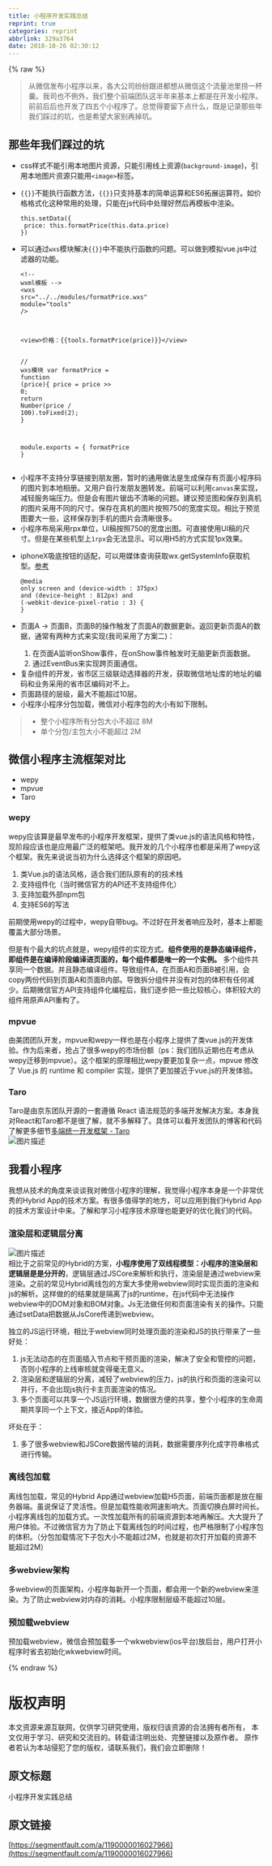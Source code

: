 ```yaml
---
title: 小程序开发实践总结
reprint: true
categories: reprint
abbrlink: 329a3764
date: 2018-10-26 02:30:12
---
```


{% raw %}
<blockquote>&#x4ECE;&#x5FAE;&#x4FE1;&#x53D1;&#x5E03;&#x5C0F;&#x7A0B;&#x5E8F;&#x4EE5;&#x6765;&#xFF0C;&#x5404;&#x5927;&#x516C;&#x53F8;&#x7EB7;&#x7EB7;&#x8DDF;&#x8FDB;&#x90FD;&#x60F3;&#x4ECE;&#x5FAE;&#x4FE1;&#x8FD9;&#x4E2A;&#x6D41;&#x91CF;&#x6C60;&#x91CC;&#x635E;&#x4E00;&#x676F;&#x7FB9;&#x3002;&#x6211;&#x53F8;&#x4E5F;&#x4E0D;&#x4F8B;&#x5916;&#xFF0C;&#x6211;&#x4EEC;&#x6574;&#x4E2A;&#x524D;&#x7AEF;&#x56E2;&#x961F;&#x8FD9;&#x534A;&#x5E74;&#x6765;&#x57FA;&#x672C;&#x4E0A;&#x90FD;&#x662F;&#x5728;&#x5F00;&#x53D1;&#x5C0F;&#x7A0B;&#x5E8F;&#x3002;&#x524D;&#x524D;&#x540E;&#x540E;&#x4E5F;&#x5F00;&#x53D1;&#x4E86;&#x56DB;&#x4E94;&#x4E2A;&#x5C0F;&#x7A0B;&#x5E8F;&#x4E86;&#x3002;&#x603B;&#x89C9;&#x5F97;&#x8981;&#x7559;&#x4E0B;&#x70B9;&#x4EC0;&#x4E48;&#xFF0C;&#x65E2;&#x662F;&#x8BB0;&#x5F55;&#x90A3;&#x4E9B;&#x5E74;&#x6211;&#x4EEC;&#x8E29;&#x8FC7;&#x7684;&#x5751;&#xFF0C;&#x4E5F;&#x662F;&#x5E0C;&#x671B;&#x5927;&#x5BB6;&#x522B;&#x518D;&#x6389;&#x5751;&#x3002;</blockquote><h2 id="articleHeader0">&#x90A3;&#x4E9B;&#x5E74;&#x6211;&#x4EEC;&#x8E29;&#x8FC7;&#x7684;&#x5751;</h2><ul><li>css&#x6837;&#x5F0F;&#x4E0D;&#x80FD;&#x5F15;&#x7528;&#x672C;&#x5730;&#x56FE;&#x7247;&#x8D44;&#x6E90;&#xFF0C;&#x53EA;&#x80FD;&#x5F15;&#x7528;&#x7EBF;&#x4E0A;&#x8D44;&#x6E90;(<code>background-image</code>)&#xFF0C;&#x5F15;&#x7528;&#x672C;&#x5730;&#x56FE;&#x7247;&#x8D44;&#x6E90;&#x53EA;&#x80FD;&#x7528;<code>&lt;image&gt;</code>&#x6807;&#x7B7E;&#x3002;</li><li><p><code>{{}}</code>&#x4E0D;&#x80FD;&#x6267;&#x884C;&#x51FD;&#x6570;&#x65B9;&#x6CD5;&#xFF0C;<code>{{}}</code>&#x53EA;&#x652F;&#x6301;&#x57FA;&#x672C;&#x7684;&#x7B80;&#x5355;&#x8FD0;&#x7B97;&#x548C;ES6&#x62D3;&#x5C55;&#x8FD0;&#x7B97;&#x7B26;&#x3002;&#x5982;&#x4EF7;&#x683C;&#x683C;&#x5F0F;&#x5316;&#x8FD9;&#x79CD;&#x5E38;&#x7528;&#x7684;&#x5904;&#x7406;&#xFF0C;&#x53EA;&#x80FD;&#x5728;js&#x4EE3;&#x7801;&#x4E2D;&#x5904;&#x7406;&#x597D;&#x7136;&#x540E;&#x518D;&#x6A21;&#x677F;&#x4E2D;&#x6E32;&#x67D3;&#x3002;</p><div class="widget-codetool" style="display:none"><div class="widget-codetool--inner"><span class="selectCode code-tool" data-toggle="tooltip" data-placement="top" title="" data-original-title="&#x5168;&#x9009;"></span> <span type="button" class="copyCode code-tool" data-toggle="tooltip" data-placement="top" data-clipboard-text="this.setData({
 price: this.formatPrice(this.data.price)
})" title="" data-original-title="&#x590D;&#x5236;"></span> <span type="button" class="saveToNote code-tool" data-toggle="tooltip" data-placement="top" title="" data-original-title="&#x653E;&#x8FDB;&#x7B14;&#x8BB0;"></span></div></div><pre class="javascript hljs"><code class="js"><span class="hljs-keyword">this</span>.setData({
 <span class="hljs-attr">price</span>: <span class="hljs-keyword">this</span>.formatPrice(<span class="hljs-keyword">this</span>.data.price)
})</code></pre></li><li><p>&#x53EF;&#x4EE5;&#x901A;&#x8FC7;<code>wxs</code>&#x6A21;&#x5757;&#x89E3;&#x51B3;<code>{{}}</code>&#x4E2D;&#x4E0D;&#x80FD;&#x6267;&#x884C;&#x51FD;&#x6570;&#x7684;&#x95EE;&#x9898;&#x3002;&#x53EF;&#x4EE5;&#x505A;&#x5230;&#x6A21;&#x62DF;vue.js&#x4E2D;&#x8FC7;&#x6EE4;&#x5668;&#x7684;&#x529F;&#x80FD;&#x3002;</p><div class="widget-codetool" style="display:none"><div class="widget-codetool--inner"><span class="selectCode code-tool" data-toggle="tooltip" data-placement="top" title="" data-original-title="&#x5168;&#x9009;"></span> <span type="button" class="copyCode code-tool" data-toggle="tooltip" data-placement="top" data-clipboard-text="&lt;!-- wxml&#x6A21;&#x677F; --&gt;
&lt;wxs src=&quot;../../modules/formatPrice.wxs&quot; module=&quot;tools&quot; /&gt;

&lt;view&gt;&#x4EF7;&#x683C;&#xFF1A;{{tools.formatPrice(price)}}&lt;/view&gt;" title="" data-original-title="&#x590D;&#x5236;"></span> <span type="button" class="saveToNote code-tool" data-toggle="tooltip" data-placement="top" title="" data-original-title="&#x653E;&#x8FDB;&#x7B14;&#x8BB0;"></span></div></div><pre class="xml hljs"><code class="html"><span class="hljs-comment">&lt;!-- wxml&#x6A21;&#x677F; --&gt;</span>
<span class="hljs-tag">&lt;<span class="hljs-name">wxs</span> <span class="hljs-attr">src</span>=<span class="hljs-string">&quot;../../modules/formatPrice.wxs&quot;</span> <span class="hljs-attr">module</span>=<span class="hljs-string">&quot;tools&quot;</span> /&gt;</span>

<span class="hljs-tag">&lt;<span class="hljs-name">view</span>&gt;</span>&#x4EF7;&#x683C;&#xFF1A;{{tools.formatPrice(price)}}<span class="hljs-tag">&lt;/<span class="hljs-name">view</span>&gt;</span></code></pre><div class="widget-codetool" style="display:none"><div class="widget-codetool--inner"><span class="selectCode code-tool" data-toggle="tooltip" data-placement="top" title="" data-original-title="&#x5168;&#x9009;"></span> <span type="button" class="copyCode code-tool" data-toggle="tooltip" data-placement="top" data-clipboard-text="// wxs&#x6A21;&#x5757;
var formatPrice = function (price){
    price = price &gt;&gt; 0;
    return Number(price / 100).toFixed(2);
}

module.exports = {
    formatPrice
}" title="" data-original-title="&#x590D;&#x5236;"></span> <span type="button" class="saveToNote code-tool" data-toggle="tooltip" data-placement="top" title="" data-original-title="&#x653E;&#x8FDB;&#x7B14;&#x8BB0;"></span></div></div><pre class="javascript hljs"><code class="js"><span class="hljs-comment">// wxs&#x6A21;&#x5757;</span>
<span class="hljs-keyword">var</span> formatPrice = <span class="hljs-function"><span class="hljs-keyword">function</span> (<span class="hljs-params">price</span>)</span>{
    price = price &gt;&gt; <span class="hljs-number">0</span>;
    <span class="hljs-keyword">return</span> <span class="hljs-built_in">Number</span>(price / <span class="hljs-number">100</span>).toFixed(<span class="hljs-number">2</span>);
}

<span class="hljs-built_in">module</span>.exports = {
    formatPrice
}</code></pre></li><li>&#x5C0F;&#x7A0B;&#x5E8F;&#x4E0D;&#x652F;&#x6301;&#x5206;&#x4EAB;&#x94FE;&#x63A5;&#x5230;&#x670B;&#x53CB;&#x5708;&#xFF0C;&#x6682;&#x65F6;&#x7684;&#x901A;&#x7528;&#x505A;&#x6CD5;&#x662F;&#x751F;&#x6210;&#x4FDD;&#x5B58;&#x6709;&#x9875;&#x9762;&#x5C0F;&#x7A0B;&#x5E8F;&#x7801;&#x7684;&#x56FE;&#x7247;&#x5230;&#x672C;&#x5730;&#x76F8;&#x518C;&#x3002;&#x53C8;&#x7528;&#x6237;&#x81EA;&#x884C;&#x53D1;&#x670B;&#x53CB;&#x5708;&#x8F6C;&#x53D1;&#x3002;&#x524D;&#x7AEF;&#x53EF;&#x4EE5;&#x5229;&#x7528;<code>canvas</code>&#x6765;&#x5B9E;&#x73B0;&#xFF0C;&#x51CF;&#x8F7B;&#x670D;&#x52A1;&#x7AEF;&#x538B;&#x529B;&#x3002;&#x4F46;&#x662F;&#x4F1A;&#x6709;&#x56FE;&#x7247;&#x952F;&#x9F7F;&#x4E0D;&#x6E05;&#x6670;&#x7684;&#x95EE;&#x9898;&#x3002;&#x5EFA;&#x8BAE;&#x9884;&#x89C8;&#x56FE;&#x548C;&#x4FDD;&#x5B58;&#x5230;&#x771F;&#x673A;&#x7684;&#x56FE;&#x7247;&#x91C7;&#x7528;&#x4E0D;&#x540C;&#x7684;&#x5C3A;&#x5BF8;&#x3002;&#x4FDD;&#x5B58;&#x5728;&#x771F;&#x673A;&#x7684;&#x56FE;&#x7247;&#x6309;&#x7167;750&#x7684;&#x5BBD;&#x5EA6;&#x5B9E;&#x73B0;&#x3002;&#x76F8;&#x6BD4;&#x4E8E;&#x9884;&#x89C8;&#x56FE;&#x8981;&#x5927;&#x4E00;&#x4E9B;&#xFF0C;&#x8FD9;&#x6837;&#x4FDD;&#x5B58;&#x5230;&#x624B;&#x673A;&#x7684;&#x56FE;&#x7247;&#x4F1A;&#x6E05;&#x6670;&#x5F88;&#x591A;&#x3002;</li><li>&#x5C0F;&#x7A0B;&#x5E8F;&#x5E03;&#x5C40;&#x91C7;&#x7528;rpx&#x5355;&#x4F4D;&#xFF0C;UI&#x7A3F;&#x6309;&#x7167;750&#x7684;&#x5BBD;&#x5EA6;&#x51FA;&#x56FE;&#x3002;&#x53EF;&#x76F4;&#x63A5;&#x4F7F;&#x7528;UI&#x7A3F;&#x7684;&#x5C3A;&#x5BF8;&#x3002;&#x4F46;&#x662F;&#x5728;&#x67D0;&#x4E9B;&#x673A;&#x578B;&#x4E0A;<code>1rpx</code>&#x4F1A;&#x65E0;&#x6CD5;&#x663E;&#x793A;&#x3002;&#x53EF;&#x4EE5;&#x7528;H5&#x7684;&#x65B9;&#x5F0F;&#x5B9E;&#x73B0;1px&#x6548;&#x679C;&#x3002;</li><li><p>iphoneX&#x5438;&#x5E95;&#x6309;&#x94AE;&#x7684;&#x9002;&#x914D;&#xFF0C;&#x53EF;&#x4EE5;&#x7528;&#x5A92;&#x4F53;&#x67E5;&#x8BE2;&#x83B7;&#x53D6;wx.getSystemInfo&#x83B7;&#x53D6;&#x673A;&#x578B;&#x3002;<a href="https://stackoverflow.com/questions/46313640/iphone-x-8-8-plus-css-media-queries" rel="nofollow noreferrer" target="_blank">&#x53C2;&#x8003;</a></p><div class="widget-codetool" style="display:none"><div class="widget-codetool--inner"><span class="selectCode code-tool" data-toggle="tooltip" data-placement="top" title="" data-original-title="&#x5168;&#x9009;"></span> <span type="button" class="copyCode code-tool" data-toggle="tooltip" data-placement="top" data-clipboard-text="@media only screen 
    and (device-width : 375px) 
    and (device-height : 812px) 
    and (-webkit-device-pixel-ratio : 3) { }" title="" data-original-title="&#x590D;&#x5236;"></span> <span type="button" class="saveToNote code-tool" data-toggle="tooltip" data-placement="top" title="" data-original-title="&#x653E;&#x8FDB;&#x7B14;&#x8BB0;"></span></div></div><pre class="css hljs"><code class="css">@<span class="hljs-keyword">media</span> only screen 
    and (device-width : <span class="hljs-number">375px</span>) 
    and (device-height : <span class="hljs-number">812px</span>) 
    and (-webkit-device-pixel-ratio : <span class="hljs-number">3</span>) { }</code></pre></li><li><p>&#x9875;&#x9762;A -&gt; &#x9875;&#x9762;B&#xFF0C;&#x9875;&#x9762;B&#x7684;&#x64CD;&#x4F5C;&#x89E6;&#x53D1;&#x4E86;&#x9875;&#x9762;A&#x7684;&#x6570;&#x636E;&#x66F4;&#x65B0;&#x3002;&#x8FD4;&#x56DE;&#x66F4;&#x65B0;&#x9875;&#x9762;A&#x7684;&#x6570;&#x636E;&#xFF0C;&#x901A;&#x5E38;&#x6709;&#x4E24;&#x79CD;&#x65B9;&#x5F0F;&#x6765;&#x5B9E;&#x73B0;(&#x6211;&#x53F8;&#x91C7;&#x7528;&#x4E86;&#x65B9;&#x6848;&#x4E8C;)&#xFF1A;</p><ol><li>&#x5728;&#x9875;&#x9762;A&#x76D1;&#x542C;onShow&#x4E8B;&#x4EF6;&#xFF0C;&#x5728;onShow&#x4E8B;&#x4EF6;&#x89E6;&#x53D1;&#x65F6;&#x65E0;&#x8111;&#x66F4;&#x65B0;&#x9875;&#x9762;&#x6570;&#x636E;&#x3002;</li><li>&#x901A;&#x8FC7;EventBus&#x6765;&#x5B9E;&#x73B0;&#x8DE8;&#x9875;&#x9762;&#x901A;&#x4FE1;&#x3002;</li></ol></li><li>&#x590D;&#x6742;&#x7EC4;&#x4EF6;&#x7684;&#x5F00;&#x53D1;&#xFF0C;&#x7701;&#x5E02;&#x533A;&#x4E09;&#x7EA7;&#x8054;&#x52A8;&#x9009;&#x62E9;&#x5668;&#x7684;&#x5F00;&#x53D1;&#xFF0C;&#x83B7;&#x53D6;&#x5FAE;&#x4FE1;&#x5730;&#x5740;&#x5E93;&#x7684;&#x5730;&#x5740;&#x7684;&#x7F16;&#x7801;&#x548C;&#x4E1A;&#x52A1;&#x91C7;&#x7528;&#x7684;&#x7701;&#x5E02;&#x533A;&#x7F16;&#x7801;&#x5BF9;&#x4E0D;&#x4E0A;&#x3002;</li><li>&#x9875;&#x9762;&#x8DEF;&#x5F84;&#x7684;&#x5C42;&#x7EA7;&#xFF0C;&#x6700;&#x5927;&#x4E0D;&#x80FD;&#x8D85;&#x8FC7;10&#x5C42;&#x3002;</li><li>&#x5C0F;&#x7A0B;&#x5E8F;&#x5C0F;&#x7A0B;&#x5E8F;&#x5206;&#x5305;&#x52A0;&#x8F7D;&#xFF0C;&#x5FAE;&#x4FE1;&#x5BF9;&#x5C0F;&#x7A0B;&#x5E8F;&#x5305;&#x7684;&#x5927;&#x5C0F;&#x6709;&#x5982;&#x4E0B;&#x9650;&#x5236;&#x3002;</li></ul><blockquote><ul><li>&#x6574;&#x4E2A;&#x5C0F;&#x7A0B;&#x5E8F;&#x6240;&#x6709;&#x5206;&#x5305;&#x5927;&#x5C0F;&#x4E0D;&#x8D85;&#x8FC7; 8M</li><li>&#x5355;&#x4E2A;&#x5206;&#x5305;/&#x4E3B;&#x5305;&#x5927;&#x5C0F;&#x4E0D;&#x80FD;&#x8D85;&#x8FC7; 2M</li></ul></blockquote><h2 id="articleHeader1">&#x5FAE;&#x4FE1;&#x5C0F;&#x7A0B;&#x5E8F;&#x4E3B;&#x6D41;&#x6846;&#x67B6;&#x5BF9;&#x6BD4;</h2><ul><li>wepy</li><li>mpvue</li><li>Taro</li></ul><h3 id="articleHeader2">wepy</h3><p>wepy&#x5E94;&#x8BE5;&#x7B97;&#x662F;&#x6700;&#x65E9;&#x53D1;&#x5E03;&#x7684;&#x5C0F;&#x7A0B;&#x5E8F;&#x5F00;&#x53D1;&#x6846;&#x67B6;&#xFF0C;&#x63D0;&#x4F9B;&#x4E86;&#x7C7B;vue.js&#x7684;&#x8BED;&#x6CD5;&#x98CE;&#x683C;&#x548C;&#x7279;&#x6027;&#xFF0C;&#x73B0;&#x9636;&#x6BB5;&#x5E94;&#x8BE5;&#x4E5F;&#x662F;&#x5E94;&#x7528;&#x6700;&#x5E7F;&#x6CDB;&#x7684;&#x6846;&#x67B6;&#x5427;&#x3002;&#x6211;&#x5F00;&#x53D1;&#x7684;&#x51E0;&#x4E2A;&#x5C0F;&#x7A0B;&#x5E8F;&#x4E5F;&#x90FD;&#x662F;&#x91C7;&#x7528;&#x4E86;wepy&#x8FD9;&#x4E2A;&#x6846;&#x67B6;&#x3002;&#x6211;&#x5148;&#x6765;&#x8BF4;&#x8BF4;&#x5F53;&#x521D;&#x4E3A;&#x4EC0;&#x4E48;&#x9009;&#x62E9;&#x8FD9;&#x4E2A;&#x6846;&#x67B6;&#x7684;&#x539F;&#x56E0;&#x5427;&#x3002;</p><ol><li>&#x7C7B;Vue.js&#x7684;&#x8BED;&#x6CD5;&#x98CE;&#x683C;&#xFF0C;&#x9002;&#x5408;&#x6211;&#x4EEC;&#x56E2;&#x961F;&#x539F;&#x6709;&#x7684;&#x7684;&#x6280;&#x672F;&#x6808;</li><li>&#x652F;&#x6301;&#x7EC4;&#x4EF6;&#x5316;&#xFF08;&#x5F53;&#x65F6;&#x5FAE;&#x4FE1;&#x5B98;&#x65B9;&#x7684;API&#x8FD8;&#x4E0D;&#x652F;&#x6301;&#x7EC4;&#x4EF6;&#x5316;&#xFF09;</li><li>&#x652F;&#x6301;&#x52A0;&#x8F7D;&#x5916;&#x90E8;npm&#x5305;</li><li>&#x652F;&#x6301;ES6&#x7684;&#x5199;&#x6CD5;</li></ol><p>&#x524D;&#x671F;&#x4F7F;&#x7528;wepy&#x7684;&#x8FC7;&#x7A0B;&#x4E2D;&#xFF0C;wepy&#x81EA;&#x5E26;bug&#x3002;&#x4E0D;&#x8FC7;&#x597D;&#x5728;&#x5F00;&#x53D1;&#x8005;&#x54CD;&#x5E94;&#x53CA;&#x65F6;&#xFF0C;&#x57FA;&#x672C;&#x4E0A;&#x90FD;&#x80FD;&#x8986;&#x76D6;&#x5927;&#x90E8;&#x5206;&#x573A;&#x666F;&#x3002;</p><p>&#x4F46;&#x662F;&#x6709;&#x4E2A;&#x6700;&#x5927;&#x7684;&#x5751;&#x70B9;&#x5C31;&#x662F;&#xFF0C;wepy&#x7EC4;&#x4EF6;&#x7684;&#x5B9E;&#x73B0;&#x65B9;&#x5F0F;&#x3002;<strong>&#x7EC4;&#x4EF6;&#x4F7F;&#x7528;&#x7684;&#x662F;&#x9759;&#x6001;&#x7F16;&#x8BD1;&#x7EC4;&#x4EF6;&#xFF0C;&#x5373;&#x7EC4;&#x4EF6;&#x662F;&#x5728;&#x7F16;&#x8BD1;&#x9636;&#x6BB5;&#x7F16;&#x8BD1;&#x8FDB;&#x9875;&#x9762;&#x7684;&#xFF0C;&#x6BCF;&#x4E2A;&#x7EC4;&#x4EF6;&#x90FD;&#x662F;&#x552F;&#x4E00;&#x7684;&#x4E00;&#x4E2A;&#x5B9E;&#x4F8B;&#x3002;</strong> &#x591A;&#x4E2A;&#x7EC4;&#x4EF6;&#x5171;&#x4EAB;&#x540C;&#x4E00;&#x4E2A;&#x6570;&#x636E;&#x3002;&#x5E76;&#x4E14;&#x9759;&#x6001;&#x7F16;&#x8BD1;&#x7EC4;&#x4EF6;&#x3002;&#x5BFC;&#x81F4;&#x7EC4;&#x4EF6;A&#xFF0C;&#x5728;&#x9875;&#x9762;A&#x548C;&#x9875;&#x9762;B&#x88AB;&#x5F15;&#x7528;&#xFF0C;&#x4F1A;copy&#x4E24;&#x4EFD;&#x4EE3;&#x7801;&#x5230;&#x9875;&#x9762;A&#x548C;&#x9875;&#x9762;B&#x5185;&#x90E8;&#x3002;&#x5BFC;&#x81F4;&#x62C6;&#x5206;&#x7EC4;&#x4EF6;&#x5E76;&#x6CA1;&#x6709;&#x5BF9;&#x5305;&#x7684;&#x4F53;&#x79EF;&#x6709;&#x4EFB;&#x4F55;&#x51CF;&#x5C11;&#x3002;&#x540E;&#x671F;&#x5FAE;&#x4FE1;&#x5B98;&#x65B9;API&#x652F;&#x6301;&#x7EC4;&#x4EF6;&#x5316;&#x7F16;&#x7A0B;&#x540E;&#xFF0C;&#x6211;&#x4EEC;&#x9010;&#x6B65;&#x628A;&#x4E00;&#x4E9B;&#x6BD4;&#x8F83;&#x6838;&#x5FC3;&#xFF0C;&#x4F53;&#x79EF;&#x8F83;&#x5927;&#x7684;&#x7EC4;&#x4EF6;&#x7528;&#x539F;&#x58F0;API&#x91CD;&#x6784;&#x4E86;&#x3002;</p><h3 id="articleHeader3">mpvue</h3><p>&#x7531;&#x7F8E;&#x56E2;&#x56E2;&#x961F;&#x5F00;&#x53D1;&#xFF0C;mpvue&#x548C;wepy&#x4E00;&#x6837;&#x4E5F;&#x662F;&#x5728;&#x5C0F;&#x7A0B;&#x5E8F;&#x4E0A;&#x63D0;&#x4F9B;&#x4E86;&#x7C7B;vue.js&#x7684;&#x5F00;&#x53D1;&#x4F53;&#x9A8C;&#x3002;&#x4F5C;&#x4E3A;&#x540E;&#x6765;&#x8005;&#xFF0C;&#x62A2;&#x5360;&#x4E86;&#x5F88;&#x591A;wepy&#x7684;&#x5E02;&#x573A;&#x4EFD;&#x989D;&#xFF08;ps&#xFF1A;&#x6211;&#x4EEC;&#x56E2;&#x961F;&#x8FD1;&#x671F;&#x4E5F;&#x5728;&#x8003;&#x8651;&#x4ECE;wepy&#x8FC1;&#x79FB;&#x5230;mpvue&#xFF09;&#x3002;&#x8FD9;&#x4E2A;&#x6846;&#x67B6;&#x7684;&#x539F;&#x7406;&#x76F8;&#x6BD4;wepy&#x8981;&#x66F4;&#x52A0;&#x590D;&#x6742;&#x4E00;&#x70B9;&#xFF0C;mpvue &#x4FEE;&#x6539;&#x4E86; Vue.js &#x7684; runtime &#x548C; compiler &#x5B9E;&#x73B0;&#xFF0C;&#x63D0;&#x4F9B;&#x4E86;&#x66F4;&#x52A0;&#x63A5;&#x8FD1;&#x4E8E;vue.js&#x7684;&#x5F00;&#x53D1;&#x4F53;&#x9A8C;&#x3002;</p><h3 id="articleHeader4">Taro</h3><p>Taro&#x662F;&#x7531;&#x4EAC;&#x4E1C;&#x56E2;&#x961F;&#x5F00;&#x6E90;&#x7684;&#x4E00;&#x5957;&#x9075;&#x5FAA; React &#x8BED;&#x6CD5;&#x89C4;&#x8303;&#x7684;&#x591A;&#x7AEF;&#x5F00;&#x53D1;&#x89E3;&#x51B3;&#x65B9;&#x6848;&#x3002;&#x672C;&#x8EAB;&#x6211;&#x5BF9;React&#x548C;Taro&#x90FD;&#x4E0D;&#x662F;&#x5F88;&#x4E86;&#x89E3;&#xFF0C;&#x5C31;&#x4E0D;&#x591A;&#x89E3;&#x91CA;&#x4E86;&#x3002;&#x5177;&#x4F53;&#x53EF;&#x4EE5;&#x770B;&#x5F00;&#x53D1;&#x56E2;&#x961F;&#x7684;&#x535A;&#x5BA2;&#x548C;&#x4EE3;&#x7801;&#x4E86;&#x89E3;&#x66F4;&#x591A;&#x7EC6;&#x8282;<a href="https://aotu.io/notes/2018/06/07/Taro/index.html" rel="nofollow noreferrer" target="_blank">&#x591A;&#x7AEF;&#x7EDF;&#x4E00;&#x5F00;&#x53D1;&#x6846;&#x67B6; - Taro</a><br><span class="img-wrap"><img data-src="/img/bVbfpKs?w=2042&amp;h=1508" src="https://static.alili.tech/img/bVbfpKs?w=2042&amp;h=1508" alt="&#x56FE;&#x7247;&#x63CF;&#x8FF0;" title="&#x56FE;&#x7247;&#x63CF;&#x8FF0;" style="cursor:pointer;display:inline"></span></p><h2 id="articleHeader5">&#x6211;&#x770B;&#x5C0F;&#x7A0B;&#x5E8F;</h2><p>&#x6211;&#x60F3;&#x4ECE;&#x6280;&#x672F;&#x7684;&#x89D2;&#x5EA6;&#x6765;&#x8C08;&#x8C08;&#x6211;&#x5BF9;&#x5FAE;&#x4FE1;&#x5C0F;&#x7A0B;&#x5E8F;&#x7684;&#x7406;&#x89E3;&#xFF0C;&#x6211;&#x89C9;&#x5F97;&#x5C0F;&#x7A0B;&#x5E8F;&#x672C;&#x8EAB;&#x662F;&#x4E00;&#x4E2A;&#x975E;&#x5E38;&#x4F18;&#x79C0;&#x7684;Hybrid App&#x7684;&#x6280;&#x672F;&#x65B9;&#x6848;&#x3002;&#x6709;&#x5F88;&#x591A;&#x503C;&#x5F97;&#x5B66;&#x7684;&#x5730;&#x65B9;&#xFF0C;&#x53EF;&#x4EE5;&#x5E94;&#x7528;&#x5230;&#x6211;&#x4EEC;Hybrid App&#x7684;&#x6280;&#x672F;&#x65B9;&#x6848;&#x8BBE;&#x8BA1;&#x4E2D;&#x6765;&#x3002;&#x4E86;&#x89E3;&#x548C;&#x5B66;&#x4E60;&#x5C0F;&#x7A0B;&#x5E8F;&#x6280;&#x672F;&#x539F;&#x7406;&#x4E5F;&#x80FD;&#x66F4;&#x597D;&#x7684;&#x4F18;&#x5316;&#x6211;&#x4EEC;&#x7684;&#x4EE3;&#x7801;&#x3002;</p><h3 id="articleHeader6">&#x6E32;&#x67D3;&#x5C42;&#x548C;&#x903B;&#x8F91;&#x5C42;&#x5206;&#x79BB;</h3><p><span class="img-wrap"><img data-src="/img/bVbfpKx?w=720&amp;h=533" src="https://static.alili.tech/img/bVbfpKx?w=720&amp;h=533" alt="&#x56FE;&#x7247;&#x63CF;&#x8FF0;" title="&#x56FE;&#x7247;&#x63CF;&#x8FF0;" style="cursor:pointer"></span><br>&#x76F8;&#x6BD4;&#x4E8E;&#x4E4B;&#x524D;&#x5E38;&#x89C1;&#x7684;Hybrid&#x7684;&#x65B9;&#x6848;&#xFF0C;<strong>&#x5C0F;&#x7A0B;&#x5E8F;&#x4F7F;&#x7528;&#x4E86;&#x53CC;&#x7EBF;&#x7A0B;&#x6A21;&#x578B;&#xFF1A;&#x5C0F;&#x7A0B;&#x5E8F;&#x7684;&#x6E32;&#x67D3;&#x5C42;&#x548C;&#x903B;&#x8F91;&#x5C42;&#x662F;&#x662F;&#x5206;&#x5F00;&#x7684;</strong>&#xFF0C;&#x903B;&#x8F91;&#x5C42;&#x901A;&#x8FC7;JSCore&#x6765;&#x89E3;&#x6790;&#x548C;&#x6267;&#x884C;&#xFF0C;&#x6E32;&#x67D3;&#x5C42;&#x662F;&#x901A;&#x8FC7;webview&#x6765;&#x6E32;&#x67D3;&#x3002;&#x4E4B;&#x524D;&#x7684;&#x5E38;&#x89C1;Hybrid&#x79BB;&#x7EBF;&#x5305;&#x7684;&#x65B9;&#x6848;&#x5927;&#x591A;&#x4F7F;&#x7528;webview&#x540C;&#x65F6;&#x5B9E;&#x73B0;&#x9875;&#x9762;&#x7684;&#x6E32;&#x67D3;&#x548C;js&#x7684;&#x89E3;&#x6790;&#x3002;&#x8FD9;&#x6837;&#x505A;&#x7684;&#x7684;&#x7ED3;&#x679C;&#x5C31;&#x662F;&#x9694;&#x79BB;&#x4E86;js&#x7684;runtime&#xFF0C;&#x5728;js&#x4EE3;&#x7801;&#x4E2D;&#x65E0;&#x6CD5;&#x64CD;&#x4F5C;webview&#x4E2D;&#x7684;DOM&#x5BF9;&#x8C61;&#x548C;BOM&#x5BF9;&#x8C61;&#x3002;Js&#x65E0;&#x6CD5;&#x505A;&#x4EFB;&#x4F55;&#x548C;&#x9875;&#x9762;&#x6E32;&#x67D3;&#x6709;&#x5173;&#x7684;&#x64CD;&#x4F5C;&#x3002;&#x53EA;&#x80FD;&#x901A;&#x8FC7;setData&#x628A;&#x6570;&#x636E;&#x4ECE;JsCore&#x4F20;&#x9012;&#x5230;webview&#x3002;</p><p>&#x72EC;&#x7ACB;&#x7684;JS&#x8FD0;&#x884C;&#x73AF;&#x5883;&#xFF0C;&#x76F8;&#x6BD4;&#x4E8E;webview&#x540C;&#x65F6;&#x5904;&#x7406;&#x9875;&#x9762;&#x7684;&#x6E32;&#x67D3;&#x548C;JS&#x7684;&#x6267;&#x884C;&#x5E26;&#x6765;&#x4E86;&#x4E00;&#x4E9B;&#x597D;&#x5904;&#xFF1A;</p><ol><li>js&#x65E0;&#x6CD5;&#x52A8;&#x6001;&#x7684;&#x5728;&#x9875;&#x9762;&#x63D2;&#x5165;&#x8282;&#x70B9;&#x548C;&#x5E72;&#x9884;&#x9875;&#x9762;&#x7684;&#x6E32;&#x67D3;&#xFF0C;&#x89E3;&#x51B3;&#x4E86;&#x5B89;&#x5168;&#x548C;&#x7BA1;&#x63A7;&#x7684;&#x95EE;&#x9898;&#xFF0C;&#x5426;&#x5219;&#x5C0F;&#x7A0B;&#x5E8F;&#x7684;&#x4E0A;&#x7EBF;&#x5BA1;&#x6838;&#x5C31;&#x53D8;&#x5F97;&#x6BEB;&#x65E0;&#x610F;&#x4E49;&#x3002;</li><li>&#x6E32;&#x67D3;&#x5C42;&#x548C;&#x903B;&#x8F91;&#x5C42;&#x7684;&#x5206;&#x79BB;&#xFF0C;&#x51CF;&#x8F7B;&#x4E86;webview&#x7684;&#x538B;&#x529B;&#xFF0C;js&#x7684;&#x6267;&#x884C;&#x548C;&#x9875;&#x9762;&#x7684;&#x6E32;&#x67D3;&#x53EF;&#x4EE5;&#x5E76;&#x884C;&#xFF0C;&#x4E0D;&#x4F1A;&#x51FA;&#x73B0;js&#x6267;&#x884C;&#x5361;&#x4E3B;&#x9875;&#x9762;&#x6E32;&#x67D3;&#x7684;&#x60C5;&#x51B5;&#x3002;</li><li>&#x591A;&#x4E2A;&#x9875;&#x9762;&#x53EF;&#x4EE5;&#x5171;&#x4EAB;&#x4E00;&#x4E2A;JS&#x8FD0;&#x884C;&#x73AF;&#x5883;&#xFF0C;&#x6570;&#x636E;&#x5F88;&#x65B9;&#x4FBF;&#x7684;&#x5171;&#x4EAB;&#xFF0C;&#x6574;&#x4E2A;&#x5C0F;&#x7A0B;&#x5E8F;&#x7684;&#x751F;&#x547D;&#x5468;&#x671F;&#x5171;&#x4EAB;&#x540C;&#x4E00;&#x4E2A;&#x4E0A;&#x4E0B;&#x6587;&#xFF0C;&#x63A5;&#x8FD1;App&#x7684;&#x4F53;&#x9A8C;&#x3002;</li></ol><p>&#x574F;&#x5904;&#x5728;&#x4E8E;&#xFF1A;</p><ol><li>&#x591A;&#x4E86;&#x5F88;&#x591A;webview&#x548C;JSCore&#x6570;&#x636E;&#x4F20;&#x8F93;&#x7684;&#x6D88;&#x8017;&#xFF0C;&#x6570;&#x636E;&#x9700;&#x8981;&#x5E8F;&#x5217;&#x5316;&#x6210;&#x5B57;&#x7B26;&#x4E32;&#x683C;&#x5F0F;&#x8FDB;&#x884C;&#x4F20;&#x8F93;&#x3002;</li></ol><h3 id="articleHeader7">&#x79BB;&#x7EBF;&#x5305;&#x52A0;&#x8F7D;</h3><p>&#x79BB;&#x7EBF;&#x5305;&#x52A0;&#x8F7D;&#xFF0C;&#x5E38;&#x89C1;&#x7684;Hybrid App&#x901A;&#x8FC7;webview&#x52A0;&#x8F7D;H5&#x9875;&#x9762;&#xFF0C;&#x524D;&#x7AEF;&#x9875;&#x9762;&#x90FD;&#x662F;&#x653E;&#x5728;&#x670D;&#x52A1;&#x5668;&#x7AEF;&#x3002;&#x867D;&#x8BF4;&#x4FDD;&#x8BC1;&#x4E86;&#x7075;&#x6D3B;&#x6027;&#x3002;&#x4F46;&#x662F;&#x52A0;&#x8F7D;&#x6027;&#x80FD;&#x6536;&#x7F51;&#x901F;&#x5F71;&#x54CD;&#x5927;&#x3002;&#x9875;&#x9762;&#x5207;&#x6362;&#x767D;&#x5C4F;&#x65F6;&#x95F4;&#x957F;&#x3002;&#x5C0F;&#x7A0B;&#x5E8F;&#x79BB;&#x7EBF;&#x5305;&#x7684;&#x52A0;&#x8F7D;&#x65B9;&#x5F0F;&#x3002;&#x4E00;&#x6B21;&#x6027;&#x52A0;&#x8F7D;&#x6240;&#x6709;&#x7684;&#x524D;&#x7AEF;&#x8D44;&#x6E90;&#x5230;&#x672C;&#x5730;&#x518D;&#x89E3;&#x538B;&#x3002;&#x5927;&#x5927;&#x63D0;&#x5347;&#x4E86;&#x7528;&#x6237;&#x4F53;&#x9A8C;&#x3002;&#x4E0D;&#x8FC7;&#x5FAE;&#x4FE1;&#x5B98;&#x65B9;&#x4E3A;&#x4E86;&#x9632;&#x6B62;&#x4E0B;&#x8F7D;&#x79BB;&#x7EBF;&#x5305;&#x7684;&#x65F6;&#x95F4;&#x8FC7;&#x7A0B;&#xFF0C;&#x4E5F;&#x4E25;&#x683C;&#x9650;&#x5236;&#x4E86;&#x5C0F;&#x7A0B;&#x5E8F;&#x5305;&#x7684;&#x4F53;&#x79EF;&#x3002;&#xFF08;&#x5206;&#x5305;&#x52A0;&#x8F7D;&#x60C5;&#x51B5;&#x4E0B;&#x5B50;&#x5305;&#x5927;&#x5C0F;&#x4E0D;&#x80FD;&#x8D85;&#x8FC7;2M&#xFF0C;&#x4E5F;&#x5C31;&#x662F;&#x521D;&#x6B21;&#x6253;&#x5F00;&#x52A0;&#x8F7D;&#x7684;&#x8D44;&#x6E90;&#x4E0D;&#x80FD;&#x8D85;&#x8FC7;2M&#xFF09;</p><h3 id="articleHeader8">&#x591A;webview&#x67B6;&#x6784;</h3><p>&#x591A;webview&#x7684;&#x9875;&#x9762;&#x67B6;&#x6784;&#xFF0C;&#x5C0F;&#x7A0B;&#x5E8F;&#x6BCF;&#x65B0;&#x5F00;&#x4E00;&#x4E2A;&#x9875;&#x9762;&#xFF0C;&#x90FD;&#x4F1A;&#x7528;&#x4E00;&#x4E2A;&#x65B0;&#x7684;webview&#x6765;&#x6E32;&#x67D3;&#x3002;&#x4E3A;&#x4E86;&#x9632;&#x6B62;webview&#x5BF9;&#x5185;&#x5B58;&#x7684;&#x6D88;&#x8017;&#x3002;&#x5C0F;&#x7A0B;&#x5E8F;&#x9650;&#x5236;&#x5C42;&#x7EA7;&#x4E0D;&#x80FD;&#x8D85;&#x8FC7;10&#x5C42;&#x3002;</p><h3 id="articleHeader9">&#x9884;&#x52A0;&#x8F7D;webview</h3><p>&#x9884;&#x52A0;&#x8F7D;webview&#xFF0C;&#x5FAE;&#x4FE1;&#x4F1A;&#x9884;&#x52A0;&#x8F7D;&#x591A;&#x4E00;&#x4E2A;wkwebview(ios&#x5E73;&#x53F0;)&#x653E;&#x540E;&#x53F0;&#xFF0C;&#x7528;&#x6237;&#x6253;&#x5F00;&#x5C0F;&#x7A0B;&#x5E8F;&#x65F6;&#x7701;&#x53BB;&#x521D;&#x59CB;&#x5316;wkwebview&#x65F6;&#x95F4;&#x3002;</p>
{% endraw %}

# 版权声明
本文资源来源互联网，仅供学习研究使用，版权归该资源的合法拥有者所有，
本文仅用于学习、研究和交流目的。转载请注明出处、完整链接以及原作者。
原作者若认为本站侵犯了您的版权，请联系我们，我们会立即删除！

## 原文标题
小程序开发实践总结

## 原文链接
[https://segmentfault.com/a/1190000016027966](https://segmentfault.com/a/1190000016027966)

